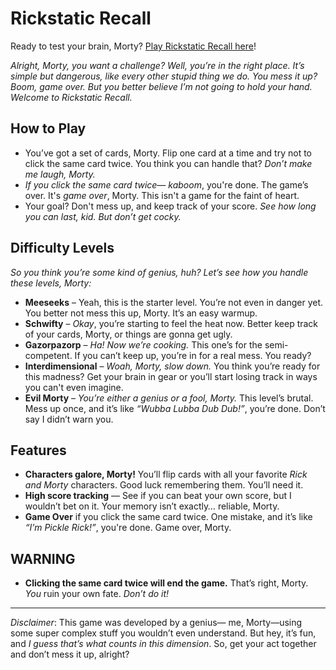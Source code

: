 # Rickstatic Recall

Ready to test your brain, Morty? [Play Rickstatic Recall here](https://strong-bonbon-73748c.netlify.app/)!

*Alright, Morty, you want a challenge? Well, you’re in the right place. It’s simple but dangerous, like every other stupid thing we do. You mess it up? *Boom*, game over. But you better believe I’m not going to hold your hand. Welcome to Rickstatic Recall.*

## How to Play

- You’ve got a set of cards, Morty. Flip one card at a time and try not to click the same card twice. You think you can handle that? *Don’t make me laugh, Morty.*
- *If you click the same card twice*— *kaboom*, you're done. The game’s over. It's *game over*, Morty. This isn't a game for the faint of heart.
- Your goal? Don't mess up, and keep track of your score. *See how long you can last, kid. But don’t get cocky.*

## Difficulty Levels

*So you think you’re some kind of genius, huh? Let’s see how you handle these levels, Morty:*

- **Meeseeks** – Yeah, this is the starter level. You’re not even in danger yet. You better not mess this up, Morty. It’s an easy warmup.
- **Schwifty** – *Okay*, you’re starting to feel the heat now. Better keep track of your cards, Morty, or things are gonna get ugly.
- **Gazorpazorp** – *Ha! Now we’re cooking.* This one’s for the semi-competent. If you can’t keep up, you’re in for a real mess. You ready?
- **Interdimensional** – *Woah, Morty, slow down.* You think you’re ready for this madness? Get your brain in gear or you’ll start losing track in ways you can't even imagine.
- **Evil Morty** – *You’re either a genius or a fool, Morty.* This level’s brutal. Mess up once, and it’s like *“Wubba Lubba Dub Dub!”*, you’re done. Don’t say I didn’t warn you.

## Features

- **Characters galore, Morty!** You’ll flip cards with all your favorite *Rick and Morty* characters. Good luck remembering them. You’ll need it.
- **High score tracking** — See if you can beat your own score, but I wouldn’t bet on it. Your memory isn’t exactly… reliable, Morty.
- **Game Over** if you click the same card twice. One mistake, and it’s like *“I’m Pickle Rick!”*, you're done. Game over, Morty.

## WARNING

- **Clicking the same card twice will end the game.** That’s right, Morty. *You* ruin your own fate. *Don’t do it!*

---

*Disclaimer*: This game was developed by a genius— me, Morty—using some super complex stuff you wouldn’t even understand. But hey, it’s fun, and *I guess that’s what counts in this dimension*. So, get your act together and don’t mess it up, alright?